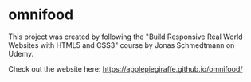 # omnifood

This project was created by following the "Build Responsive Real World Websites with HTML5 and CSS3" course by Jonas Schmedtmann on Udemy.

Check out the website here: https://applepiegiraffe.github.io/omnifood/
